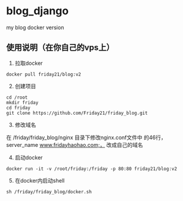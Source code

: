 # blog_django
my blog docker version

## 使用说明（在你自己的vps上）
1. 拉取docker

`docker pull friday21/blog:v2`

2. 创建项目  
```
cd /root
mkdir friday
cd friday
git clone https://github.com/Friday21/friday_blog.git
```

3. 修改域名  

在 /friday/friday_blog/nginx 目录下修改nginx.conf文件中
的46行， server_name  www.fridayhaohao.com;， 改成自己的域名

4. 启动docker

`docker run -it -v /root/friday:/friday -p 80:80 friday21/blog:v2`

5. 在docker内启动shell
```
sh /friday/friday_blog/docker.sh
```
